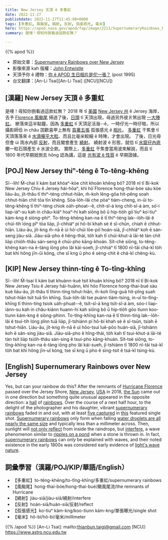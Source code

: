 ```yaml
---
title: New Jersey 天頂 ê 多重虹
date: 2022-11-27
publishdate: 2022-11-27T11:45:00+0800
tags: [多重虹, 風颱尾, 繞射, 反射, 孤張感光, 毫米]
hero: https://apod.nasa.gov/apod/fap/image/2211/SupernumeraryRainbows_Entwistle_960.jpg
summary: 是哩！毋知你捌看過這款虹無？

---
```


{{% apod %}}

- 原始文章：[Supernumerary Rainbows over New Jersey](https://apod.nasa.gov/apod/ap221127.html)
- 影像來源 kah 版權：[John Entwistle](https://www.instagram.com/johnentwistle_photography/)
- 天頂予你 ê 禮物：[你 ê APOD 生日相片是佗一張？](https://apod.nasa.gov/apod/calendar/allyears.html) (post 1995)
- 台文翻譯：[An-Li Tsai][An-Li Tsai] ([NCU][NCU])

## [漢羅] New Jersey 天頂 ê 多重虹
是哩！毋知你捌看過這款虹無？
2018 年 tī [美國][USA] [New Jersey 州][New Jersey] ê Jersey 海岸，去予 [Florence 風颱尾][Hurricane Florence] 掃過了後，[日頭][the Sun] tī 天頂出現，毋過另外彼爿煞出現 [一大陣][hall] [虹][rainbows]。
紲落來這半點鐘，因為 [多重虹][supernumerary rainbows 1] tī 天頂足活潑--ê，一時仔光一時仔暗，所以攝影師佮 in chău 囝歡喜甲上無有 [翕著五張][five captured] 孤張感光 ê [相片][this]。
[多重虹][Supernumerary rainbows] 干焦會 tī 天頂落落來 ê [水滴攏平大粒][water droplets are all nearly the same size]、而且比毫米較細 ê 時陣，才會出現。
了後，日光毋但會 ùi 雨水內部 [反射][not only reflect]，而且閣會產生 [繞射][interfere]。
繞射波 ê 形態，就佮 tī [水窟仔內底][ripples on a pond] 擲一粒石頭產生 ê 水波仝款。
實際上，[多重虹][supernumerary rainbows 2] 干焦會當用波來解說，而且 tī 1800 年代早期就捌去 hŏng 認為講，這是 [光有波 ê 性質][light's wave nature] ê 早期證據。



## [POJ] New Jersey thiⁿ-téng ê To-têng-khēng
Sī--lih! M̄-chai lí kám bat khòaⁿ-kòe chit khoán khēng bô?
2018 nî tī Bí-kok New Jersey Chiu ê Jersey hái-hōaⁿ, khì hō͘ Florence hong-thai-bóe sàu kòe liáu-āu, ji̍t-thâu tī thiⁿ-téng chhut-hiān, m̄-koh lēng-gōa hit-pêng soah chhut-hiān chi̍t tōa tīn khēng.
Sòa-lo̍h-lâi che pòaⁿ tiám-cheng, in-ūi to-têng-khēng tī thiⁿ-téng chiok oa̍h-phoat--ê, chi̍t-sî-á kng chi̍t-sî-á àm, só͘-í liap-iáⁿ-su kah in chău-kiáⁿ hoaⁿ-hí kah siōng bô ū hip-tio̍h gō͘ tiuⁿ ko͘-tiuⁿ kám-kng ê siòng-phìⁿ.
To-têng-khēng kan-na ē tī thiⁿ-téng lak--lo̍h-lâi ê chúi-tih lóng pîⁿ tōa lia̍p, jî-chhiáⁿ pí hô-bí khah sè ê sî-chūn, chiah ē chhut-hiān.
Liáu-āu, ji̍t-kng m̄-nā ē ùi hō͘-chúi lōe-pō͘ hoán-siā, jî-chhiáⁿ koh ē sán-seng jiàu-siā.
Jiàu-siā-pho ê hêng-thài, to̍h kah tī chúi-khut-á lāi-té tàn chi̍t lia̍p chio̍h-thâu sán-seng ê chúi-pho kāng-khoán.
Si̍t-chè siōng, to-têng-khēng kan-na ē-tàng iōng pho lâi kái-soeh, jî-chhiáⁿ tī 1800 nî-tāi chá-kî to̍h bat khì hŏng jīn-ûi kóng, che sī kng ū pho ê sèng-chit ê chá-kî chèng-kù.


## [KIP] New Jersey thinn-tíng ê To-tîng-khīng
Sī--lih! M̄-tsai lí kám bat khuànn-kuè tsit khuán khīng bô?
2018 nî tī Bí-kok New Jersey Tsiu ê Jersey hái-huānn, khì hōo Florence hong-thai-bué sàu kuè liáu-āu, ji̍t-thâu tī thinn-tíng tshut-hiān, m̄-koh līng-guā hit-pîng suah tshut-hiān tsi̍t tuā tīn khīng.
Suà-lo̍h-lâi tse puànn tiám-tsing, in-uī to-tîng-khīng tī thinn-tíng tsiok ua̍h-phuat--ê, tsi̍t-sî-á kng tsi̍t-sî-á àm, sóo-í liap-iánn-su kah in chău-kiánn huann-hí kah siōng bô ū hip-tio̍h gōo tiunn koo-tiunn kám-kng ê siòng-phìnn.
To-tîng-khīng kan-na ē tī thinn-tíng lak--lo̍h-lâi ê tsuí-tih lóng pînn tuā lia̍p, jî-tshiánn pí hô-bí khah sè ê sî-tsūn, tsiah ē tshut-hiān.
Liáu-āu, ji̍t-kng m̄-nā ē uì hōo-tsuí luē-pōo huán-siā, jî-tshiánn koh ē sán-sing jiàu-siā.
Jiàu-siā-pho ê hîng-thài, to̍h kah tī tsuí-khut-á lāi-té tàn tsi̍t lia̍p tsio̍h-thâu sán-sing ê tsuí-pho kāng-khuán.
Si̍t-tsè siōng, to-tîng-khīng kan-na ē-tàng iōng pho lâi kái-sueh, jî-tshiánn tī 1800 nî-tāi tsá-kî to̍h bat khì hŏng jīn-uî kóng, tse sī kng ū pho ê sìng-tsit ê tsá-kî tsìng-kù.

## [English] Supernumerary Rainbows over New Jersey

Yes, but can your rainbow do this?
After the remnants of [Hurricane Florence][Hurricane Florence] passed over the Jersey Shore, [New Jersey][New Jersey], [USA][USA] in 2018, [the Sun][the Sun] came out in one direction but something quite unusual appeared in the opposite direction: a [hall][hall] of [rainbows][rainbows].
Over the course of a next half hour, to the delight of the photographer and his daughter, vibrant [supernumerary rainbows][supernumerary rainbows 1] faded in and out, with at least [five captured][five captured] in [this][this] featured single shot.
[Supernumerary rainbows][Supernumerary rainbows] only form when falling [water droplets are all nearly the same size][water droplets are all nearly the same size] and typically less than a millimeter across.
Then, sunlight will [not only reflect][not only reflect] from inside the raindrops, but [interfere][interfere], a wave phenomenon similar to [ripples on a pond][ripples on a pond] when a stone is thrown in.
In fact, [supernumerary rainbows][supernumerary rainbows 2] can _only_ be explained with waves, and their noted existence in the early 1800s was considered early evidence of [light's wave nature][light's wave nature].

   
## 詞彙學習（漢羅/POJ/KIP/華語/English）
- 【多重虹】to-têng-khēng/to-tîng-khīng/多重虹/supernumerary rainbows
- 【風颱尾】hong-thai-bóe/hong-thai-bué/颶風尾流/the remnants of Hurricane
- 【繞射】jiàu-siā/jiàu-siā/繞射/interfere
- 【反射】hoán-siā/huán-siā/反射/reflect
- 【孤張感光】ko͘-tiuⁿ kám-kng/koo-tiunn kám-kng/單張曝光/single shot
- 【毫米】hô-bí/hô-bí/毫米/millimeter


{{% /apod %}}
[An-Li Tsai]: mailto:thianbun.taigi@gmail.com
[NCU]: https://www.astro.ncu.edu.tw

[copyright]: https://apod.nasa.gov/apod/fap/lib/about_apod.html#srapply
[License]: https://creativecommons.org/licenses/by/2.0/

[Hurricane Florence]:https://www.nasa.gov/image-feature/hurricane-florence
[New Jersey]:https://en.wikipedia.org/wiki/New_Jersey
[USA]:https://en.wikipedia.org/wiki/United_States
[the Sun]:https://solarsystem.nasa.gov/solar-system/sun/in-depth/
[hall]:https://apod.nasa.gov/apod/ap100504.html
[rainbows]:https://apod.nasa.gov/apod/ap100807.html
[supernumerary rainbows 1]:https://www.atoptics.co.uk/rainbows/supers.htm
[five captured]:https://i.pinimg.com/originals/b3/70/3f/b3703f3c9b83bf4ffa1f75294695795a.jpg
[this]:https://www.instagram.com/p/CileTCJAGA4/
[Supernumerary rainbows]:https://en.wikipedia.org/wiki/Rainbow#Supernumerary
[water droplets are all nearly the same size]:https://www.atoptics.co.uk/rainbows/supdrsz.htm
[not only reflect]:https://www.atoptics.co.uk/rainbows/supform.htm
[interfere]:https://en.wikipedia.org/wiki/Wave_interference
[ripples on a pond]:https://www.youtube.com/watch?v=T9QwiBFN9gI
[supernumerary rainbows 2]:https://www.atoptics.co.uk/fza82.htm
[light's wave nature]:https://www.youtube.com/watch?v=IRBfpBPELmE


